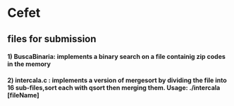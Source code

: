 # Cefet
## files for submission
#### 1)  BuscaBinaria: implements a binary search on a file containig zip codes in the memory
#### 2)  intercala.c : implements a version of mergesort by dividing the file into 16 sub-files,sort each with qsort then merging them. Usage: ./intercala [fileName]

